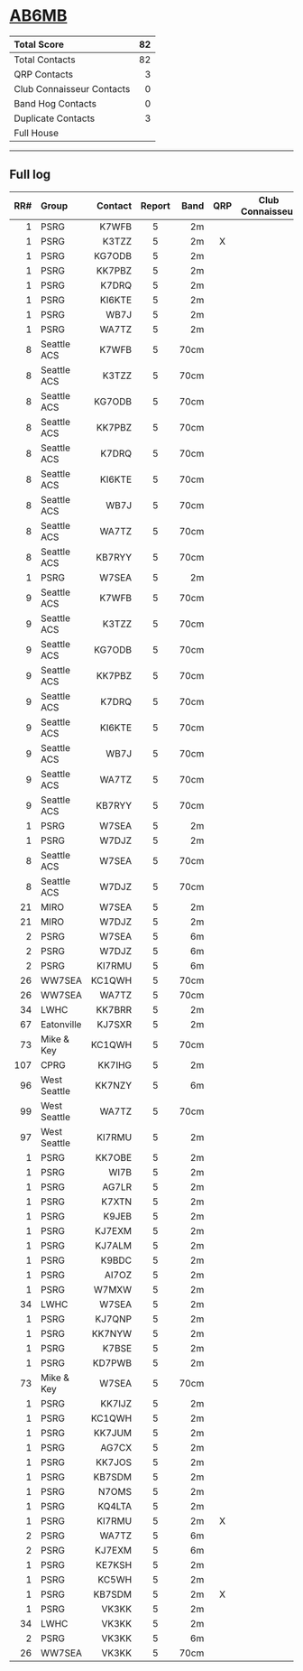 # [AB6MB](https://www.qrz.com/db/AB6MB)

| Total Score               |   82 |
|:--------------------------|-----:|
| Total Contacts            |   82 |
| QRP Contacts              |    3 |
| Club Connaisseur Contacts |    0 |
| Band Hog Contacts         |    0 |
| Duplicate Contacts        |    3 |
| Full House                |      |

---

## Full log

|   RR# | Group        |   Contact |  Report  |   Band |  QRP  |  Club Connaisseur  |  Band Hog  |   QSO Score |
|------:|:-------------|----------:|:--------:|-------:|:-----:|:------------------:|:----------:|------------:|
|     1 | PSRG         |     K7WFB |    5     |     2m |       |                    |            |           1 |
|     1 | PSRG         |     K3TZZ |    5     |     2m |   X   |                    |            |           2 |
|     1 | PSRG         |    KG7ODB |    5     |     2m |       |                    |            |           1 |
|     1 | PSRG         |    KK7PBZ |    5     |     2m |       |                    |            |           1 |
|     1 | PSRG         |     K7DRQ |    5     |     2m |       |                    |            |           1 |
|     1 | PSRG         |    KI6KTE |    5     |     2m |       |                    |            |           1 |
|     1 | PSRG         |      WB7J |    5     |     2m |       |                    |            |           1 |
|     1 | PSRG         |     WA7TZ |    5     |     2m |       |                    |            |           1 |
|     8 | Seattle ACS  |     K7WFB |    5     |   70cm |       |                    |            |           1 |
|     8 | Seattle ACS  |     K3TZZ |    5     |   70cm |       |                    |            |           1 |
|     8 | Seattle ACS  |    KG7ODB |    5     |   70cm |       |                    |            |           1 |
|     8 | Seattle ACS  |    KK7PBZ |    5     |   70cm |       |                    |            |           1 |
|     8 | Seattle ACS  |     K7DRQ |    5     |   70cm |       |                    |            |           1 |
|     8 | Seattle ACS  |    KI6KTE |    5     |   70cm |       |                    |            |           1 |
|     8 | Seattle ACS  |      WB7J |    5     |   70cm |       |                    |            |           1 |
|     8 | Seattle ACS  |     WA7TZ |    5     |   70cm |       |                    |            |           1 |
|     8 | Seattle ACS  |    KB7RYY |    5     |   70cm |       |                    |            |           1 |
|     1 | PSRG         |     W7SEA |    5     |     2m |       |                    |            |           1 |
|     9 | Seattle ACS  |     K7WFB |    5     |   70cm |       |                    |            |           1 |
|     9 | Seattle ACS  |     K3TZZ |    5     |   70cm |       |                    |            |           1 |
|     9 | Seattle ACS  |    KG7ODB |    5     |   70cm |       |                    |            |           1 |
|     9 | Seattle ACS  |    KK7PBZ |    5     |   70cm |       |                    |            |           1 |
|     9 | Seattle ACS  |     K7DRQ |    5     |   70cm |       |                    |            |           1 |
|     9 | Seattle ACS  |    KI6KTE |    5     |   70cm |       |                    |            |           1 |
|     9 | Seattle ACS  |      WB7J |    5     |   70cm |       |                    |            |           1 |
|     9 | Seattle ACS  |     WA7TZ |    5     |   70cm |       |                    |            |           1 |
|     9 | Seattle ACS  |    KB7RYY |    5     |   70cm |       |                    |            |           1 |
|     1 | PSRG         |     W7SEA |    5     |     2m |       |                    |            |           1 |
|     1 | PSRG         |     W7DJZ |    5     |     2m |       |                    |            |           1 |
|     8 | Seattle ACS  |     W7SEA |    5     |   70cm |       |                    |            |           1 |
|     8 | Seattle ACS  |     W7DJZ |    5     |   70cm |       |                    |            |           1 |
|    21 | MIRO         |     W7SEA |    5     |     2m |       |                    |            |           1 |
|    21 | MIRO         |     W7DJZ |    5     |     2m |       |                    |            |           1 |
|     2 | PSRG         |     W7SEA |    5     |     6m |       |                    |            |           1 |
|     2 | PSRG         |     W7DJZ |    5     |     6m |       |                    |            |           1 |
|     2 | PSRG         |    KI7RMU |    5     |     6m |       |                    |            |           1 |
|    26 | WW7SEA       |    KC1QWH |    5     |   70cm |       |                    |            |           1 |
|    26 | WW7SEA       |     WA7TZ |    5     |   70cm |       |                    |            |           1 |
|    34 | LWHC         |    KK7BRR |    5     |     2m |       |                    |            |           1 |
|    67 | Eatonville   |    KJ7SXR |    5     |     2m |       |                    |            |           1 |
|    73 | Mike & Key   |    KC1QWH |    5     |   70cm |       |                    |            |           1 |
|   107 | CPRG         |    KK7IHG |    5     |     2m |       |                    |            |           1 |
|    96 | West Seattle |    KK7NZY |    5     |     6m |       |                    |            |           1 |
|    99 | West Seattle |     WA7TZ |    5     |   70cm |       |                    |            |           1 |
|    97 | West Seattle |    KI7RMU |    5     |     2m |       |                    |            |           1 |
|     1 | PSRG         |    KK7OBE |    5     |     2m |       |                    |            |           1 |
|     1 | PSRG         |      WI7B |    5     |     2m |       |                    |            |           1 |
|     1 | PSRG         |     AG7LR |    5     |     2m |       |                    |            |           1 |
|     1 | PSRG         |     K7XTN |    5     |     2m |       |                    |            |           1 |
|     1 | PSRG         |     K9JEB |    5     |     2m |       |                    |            |           1 |
|     1 | PSRG         |    KJ7EXM |    5     |     2m |       |                    |            |           1 |
|     1 | PSRG         |    KJ7ALM |    5     |     2m |       |                    |            |           1 |
|     1 | PSRG         |     K9BDC |    5     |     2m |       |                    |            |           1 |
|     1 | PSRG         |     AI7OZ |    5     |     2m |       |                    |            |           1 |
|     1 | PSRG         |     W7MXW |    5     |     2m |       |                    |            |           1 |
|    34 | LWHC         |     W7SEA |    5     |     2m |       |                    |            |           1 |
|     1 | PSRG         |    KJ7QNP |    5     |     2m |       |                    |            |           1 |
|     1 | PSRG         |    KK7NYW |    5     |     2m |       |                    |            |           1 |
|     1 | PSRG         |     K7BSE |    5     |     2m |       |                    |            |           1 |
|     1 | PSRG         |    KD7PWB |    5     |     2m |       |                    |            |           1 |
|    73 | Mike & Key   |     W7SEA |    5     |   70cm |       |                    |            |           1 |
|     1 | PSRG         |    KK7IJZ |    5     |     2m |       |                    |            |           1 |
|     1 | PSRG         |    KC1QWH |    5     |     2m |       |                    |            |           1 |
|     1 | PSRG         |    KK7JUM |    5     |     2m |       |                    |            |           1 |
|     1 | PSRG         |     AG7CX |    5     |     2m |       |                    |            |           1 |
|     1 | PSRG         |    KK7JOS |    5     |     2m |       |                    |            |           1 |
|     1 | PSRG         |    KB7SDM |    5     |     2m |       |                    |            |           1 |
|     1 | PSRG         |     N7OMS |    5     |     2m |       |                    |            |           1 |
|     1 | PSRG         |    KQ4LTA |    5     |     2m |       |                    |            |           1 |
|     1 | PSRG         |    KI7RMU |    5     |     2m |   X   |                    |            |           2 |
|     2 | PSRG         |     WA7TZ |    5     |     6m |       |                    |            |           1 |
|     2 | PSRG         |    KJ7EXM |    5     |     6m |       |                    |            |           1 |
|     1 | PSRG         |    KE7KSH |    5     |     2m |       |                    |            |           1 |
|     1 | PSRG         |     KC5WH |    5     |     2m |       |                    |            |           1 |
|     1 | PSRG         |    KB7SDM |    5     |     2m |   X   |                    |            |           2 |
|     1 | PSRG         |     VK3KK |    5     |     2m |       |                    |            |           1 |
|    34 | LWHC         |     VK3KK |    5     |     2m |       |                    |            |           1 |
|     2 | PSRG         |     VK3KK |    5     |     6m |       |                    |            |           1 |
|    26 | WW7SEA       |     VK3KK |    5     |   70cm |       |                    |            |           1 |
